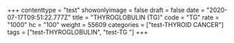 +++
contenttype = "test"
showonlyimage = false
draft = false
date = "2020-07-17T09:51:22.777Z"
title = "THYROGLOBULIN (TG)"
code = "TG"
rate = "1000"
hc = "100"
weight = 55609
categories = ["test-THYROID CANCER"]
tags = ["test-THYROGLOBULIN", "test-TG "]
+++

